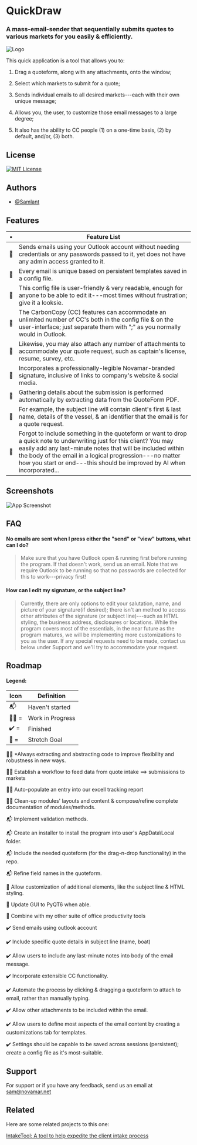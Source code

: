 # QuickDraw

### A mass-email-sender that sequentially submits quotes to various markets for you easily & efficiently.

![Logo](https://i.postimg.cc/CK3Gbr4Z/6-DB2-F6-EE-F692-4-EDD-A987-9-FBE2999355-A.png)

This quick application is a tool that allows you to:

1. Drag a quoteform, along with any attachments, onto the window;

2. Select which markets to submit for a quote;

3. Sends individual emails to all desired markets---each with their own unique message;

4. Allows you, the user, to customize those email messages to a large degree;

5. It also has the ability to CC people (1) on a one-time basis, (2) by default, and/or, (3) both.

## License

[![MIT License](https://img.shields.io/badge/License-MIT-green.svg)](https://choosealicense.com/licenses/mit/)

## Authors

- [@Samlant](https://github.com/Samlant)

## Features

| :black_small_square: | Feature List                                                                                                                                                                                                                                                                                                               |
| -------------------- | -------------------------------------------------------------------------------------------------------------------------------------------------------------------------------------------------------------------------------------------------------------------------------------------------------------------------- |
| :clinking_glasses:   | Sends emails using your Outlook account without needing credentials or any passwords passed to it, yet does not have any admin access granted to it.                                                                                                                                                                       |
| :clinking_glasses:   | Every email is unique based on persistent templates saved in a config file.                                                                                                                                                                                                                                                |
| :clinking_glasses:   | This config file is user-friendly & very readable, enough for anyone to be able to edit it---most times without frustration; give it a looksie.                                                                                                                                                                            |
| :clinking_glasses:   | The CarbonCopy (CC) features can accommodate an unlimited number of CC's both in the config file & on the user-interface; just separate them with ";" as you normally would in Outlook.                                                                                                                                    |
| :clinking_glasses:   | Likewise, you may also attach any number of attachments to accommodate your quote request, such as captain's license, resume, survey, etc.                                                                                                                                                                                 |
| :clinking_glasses:   | Incorporates a professionally-legible Novamar-branded signature, inclusive of links to company's website & social media.                                                                                                                                                                                                   |
| :clinking_glasses:   | Gathering details about the submission is performed automatically by extracting data from the QuoteForm PDF.                                                                                                                                                                                                               |
| :clinking_glasses:   | For example, the subject line will contain client's first & last name, details of the vessel, & an identifier that the email is for a quote request.                                                                                                                                                                       |
| :clinking_glasses:   | Forgot to include something in the quoteform or want to drop a quick note to underwriting just for this client? You may easily add any last-minute notes that will be included within the body of the email in a logical progression---no matter how you start or end---this should be improved by AI when incorporated... |

## Screenshots

![App Screenshot](https://via.placeholder.com/468x300?text=App+Screenshot+Here)

## FAQ

#### No emails are sent when I press either the "send" or "view" buttons, what can I do?

> Make sure that you have Outlook open & running first before running the program. If that doesn't work, send us an email. Note that we require Outlook to be running so that no passwords are collected for this to work---privacy first!

#### How can I edit my signature, or the subject line?

> Currently, there are only options to edit your salutation, name, and picture of your signature(if desired); there isn't an method to access other attributes of the signature (or subject line)---such as HTML styling, the business address, disclosures or locations. While the program covers most of the essentials, in the near future as the program matures, we will be implementing more customizations to you as the user. If any special requests need to be made, contact us below under Support and we'll try to accommodate your request.

## Roadmap

#### Legend:

| Icon                 | Definition       |
| -------------------- | ---------------- |
| :mailbox_with_mail:  | Haven't started  |
| :rowing_man: =       | Work in Progress |
| :heavy_check_mark: = | Finished         |
| :muscle: =           | Stretch Goal     |

:rowing_man: \*Always extracting and abstracting code to improve flexibility and robustness in new ways.

:rowing_man: Establish a workflow to feed data from quote intake ==> submissions to markets

:rowing_man: Auto-populate an entry into our excell tracking report

:rowing_man: Clean-up modules' layouts and content & compose/refine complete documentation of modules/methods.

:mailbox_with_mail: Implement validation methods.

:mailbox_with_mail: Create an installer to install the program into user's AppData\Local folder.

:mailbox_with_mail: Include the needed quoteform (for the drag-n-drop functionality) in the repo.

:mailbox_with_mail: Refine field names in the quoteform.

:muscle: Allow customization of additional elements, like the subject line & HTML styling.

:muscle: Update GUI to PyQT6 when able.

:muscle: Combine with my other suite of office productivity tools

:heavy_check_mark: Send emails using outlook account

:heavy_check_mark: Include specific quote details in subject line (name, boat)

:heavy_check_mark: Allow users to include any last-minute notes into body of the email message.

:heavy_check_mark: Incorporate extensible CC functionality.

:heavy_check_mark: Automate the process by clicking & dragging a quoteform to attach to email, rather than manually typing.

:heavy_check_mark: Allow other attachments to be included within the email.

:heavy_check_mark: Allow users to define most aspects of the email content by creating a customizations tab for templates.

:heavy_check_mark: Settings should be capable to be saved across sessions (persistent); create a config file as it's most-suitable.

## Support

For support or if you have any feedback, send us an email at sam@novamar.net

## Related

Here are some related projects to this one:

[IntakeTool: A tool to help expedite the client intake process](https://github.com/Samlant/IntakeTool)

